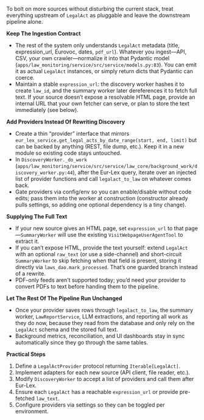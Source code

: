 To bolt on more sources without disturbing the current stack, treat everything upstream of `LegalAct` as pluggable and leave the downstream pipeline alone.

**Keep The Ingestion Contract**
- The rest of the system only understands `LegalAct` metadata (title, expression_url, Eurovoc, dates, `pdf_url`). Whatever you ingest—API, CSV, your own crawler—normalize it into that Pydantic model (`apps/law_monitoring/service/src/service/models.py:83`). You can emit it as actual `LegalAct` instances, or simply return dicts that Pydantic can coerce.
- Maintain a stable `expression_url`: the discovery worker hashes it to create `law_id`, and the summary worker later dereferences it to fetch full text. If your source doesn’t expose a resolvable HTML page, provide an internal URL that your own fetcher can serve, or plan to store the text immediately (see below).

**Add Providers Instead Of Rewriting Discovery**
- Create a thin “provider” interface that mirrors `eur_lex_service.get_legal_acts_by_date_range(start, end, limit)` but can be backed by anything (REST, file dump, etc.). Keep it in a new module so existing code stays untouched.
- In `DiscoveryWorker._do_work` (`apps/law_monitoring/service/src/service/law_core/background_work/discovery_worker.py:44`), after the Eur-Lex query, iterate over an injected list of provider functions and call `legalact_to_law` on whatever comes back.
- Gate providers via config/env so you can enable/disable without code edits; pass them into the worker at construction (constructor already pulls settings, so adding one optional dependency is a tiny change).

**Supplying The Full Text**
- If your new source gives an HTML page, set `expression_url` to that page—`SummaryWorker` will use the existing `VisitWebpageUserAgentTool` to extract it.
- If you can’t expose HTML, provide the text yourself: extend `LegalAct` with an optional `raw_text` (or use a side-channel) and short-circuit `SummaryWorker` to skip fetching when that field is present, storing it directly via `laws_dao.mark_processed`. That’s one guarded branch instead of a rewrite.
- PDF-only feeds aren’t supported today; you’d need your provider to convert PDFs to text before handing them to the pipeline.

**Let The Rest Of The Pipeline Run Unchanged**
- Once your provider saves rows through `legalact_to_law`, the summary worker, `LawReportService`, LLM extractions, and reporting all work as they do now, because they read from the database and only rely on the `LegalAct` schema and the stored full text.
- Background metrics, reconciliation, and UI dashboards stay in sync automatically since they go through the same tables.

**Practical Steps**
1. Define a `LegalActProvider` protocol returning `Iterable[LegalAct]`.
2. Implement adapters for each new source (API client, file reader, etc.).
3. Modify `DiscoveryWorker` to accept a list of providers and call them after Eur-Lex.
4. Ensure each `LegalAct` has a reachable `expression_url` or provide pre-fetched `law_text`.
5. Configure providers via settings so they can be toggled per environment.


